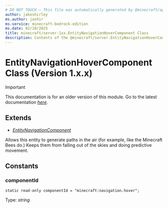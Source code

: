 ```yaml
---
# DO NOT TOUCH — This file was automatically generated by @minecraft/api-docs-generator, to report problems file an issue at https://github.com/Mojang/minecraft-scripting-libraries
author: jakeshirley
ms.author: jashir
ms.service: minecraft-bedrock-edition
ms.date: 02/10/2025
title: minecraft/server-1xx.EntityNavigationHoverComponent Class
description: Contents of the @minecraft/server.EntityNavigationHoverComponent class (Version 1.x.x).
---
```

# EntityNavigationHoverComponent Class (Version 1.x.x)

> [!IMPORTANT]
> This documentation is for an older version of this module. Go to the latest documentation [*here*](../../../scriptapi/minecraft/server/EntityNavigationHoverComponent.md).

## Extends
- [*EntityNavigationComponent*](EntityNavigationComponent.md)

Allows this entity to generate paths in the air (for example, like the Minecraft Bees do.) Keeps them from falling out of the skies and doing predictive movement.

## Constants

### **componentId**
`static read-only componentId = "minecraft:navigation.hover";`

Type: *string*
